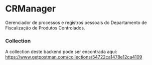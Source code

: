 # CRManager
Gerenciador de processos e registros pessoais do Departamento de Fiscalização de Produtos Controlados.

### Collection
A collection deste backend pode ser encontrada aqui: https://www.getpostman.com/collections/54722ca1478e12ca4109
